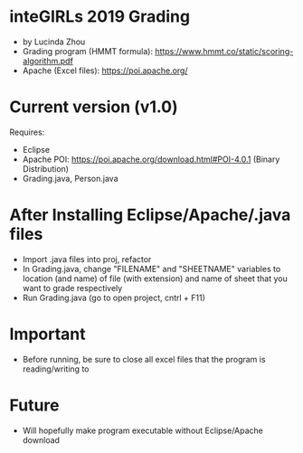# inteGIRLs 2019 Grading
- by Lucinda Zhou
- Grading program (HMMT formula): https://www.hmmt.co/static/scoring-algorithm.pdf
- Apache (Excel files): https://poi.apache.org/

# Current version (v1.0)
Requires:
- Eclipse
- Apache POI: https://poi.apache.org/download.html#POI-4.0.1 (Binary Distribution)
- Grading.java, Person.java

# After Installing Eclipse/Apache/.java files
- Import .java files into proj, refactor
- In Grading.java, change "FILENAME" and "SHEETNAME" variables to location (and name) of file (with extension) and name of sheet that you want to grade respectively
- Run Grading.java (go to open project, cntrl + F11)

# Important
- Before running, be sure to close all excel files that the program is reading/writing to

# Future
- Will hopefully make program executable without Eclipse/Apache download
